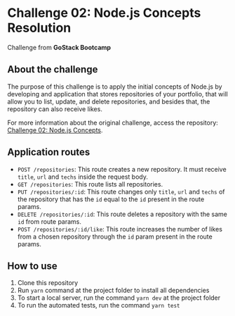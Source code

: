 # Challenge 02: Node.js Concepts Resolution
Challenge from **GoStack Bootcamp**

## About the challenge
The purpose of this challenge is to apply the initial concepts of Node.js by developing and application that stores repositories of your portfolio, that will allow you to list, update, and delete repositories, and besides that, the repository can also receive likes.

For more information about the original challenge, access the repository: [Challenge 02: Node.js Concepts](https://github.com/rocketseat-education/bootcamp-gostack-desafios/tree/master/desafio-conceitos-nodejs).


## Application routes
* `POST /repositories`: This route creates a new repository. It must receive `title`, `url` and `techs` inside the request body.
* `GET /repositories`: This route lists all repositories.
* `PUT /repositories/:id`: This route changes only `title`, `url` and `techs` of the repository that has the `id` equal to the `id` present in the route params.
* `DELETE /repositories/:id`: This route deletes a repository with the same `id` from route params.
* `POST /repositories/:id/like`: This route increases the number of likes from a chosen repository through the `id` param present in the route params.

## How to use
1. Clone this repository
2. Run `yarn` command at the project folder to install all dependencies
3. To start a local server, run the command `yarn dev` at the project folder
4. To run the automated tests, run the command `yarn test`